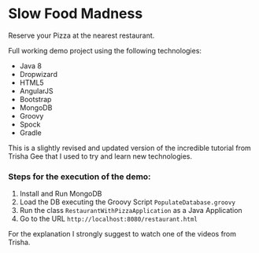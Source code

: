 # Slow Food Madness
Reserve your Pizza at the nearest restaurant.

Full working demo project using the following technologies:

* Java 8
* Dropwizard
* HTML5
* AngularJS
* Bootstrap
* MongoDB
* Groovy
* Spock
* Gradle

This is a slightly revised and updated version of the incredible tutorial from Trisha Gee that I used to try and learn new technologies.

### Steps for the execution of the demo:

1. Install and Run MongoDB
2. Load the DB executing the Groovy Script ```PopulateDatabase.groovy```
3. Run the class ```RestaurantWithPizzaApplication``` as a Java Application
4. Go to the URL ```http://localhost:8080/restaurant.html```

For the explanation I strongly suggest to watch one of the videos from Trisha.
